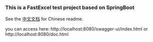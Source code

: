 ### This is a FastExcel test project based on SpringBoot

See the [中文文档](https://github.com/yyfcode/fastexcel-demo/blob/main/README-zh.md) for Chinese readme.

you can access here: http://localhost:8080/swagger-ui/index.html or http://localhost:8080/doc.html
